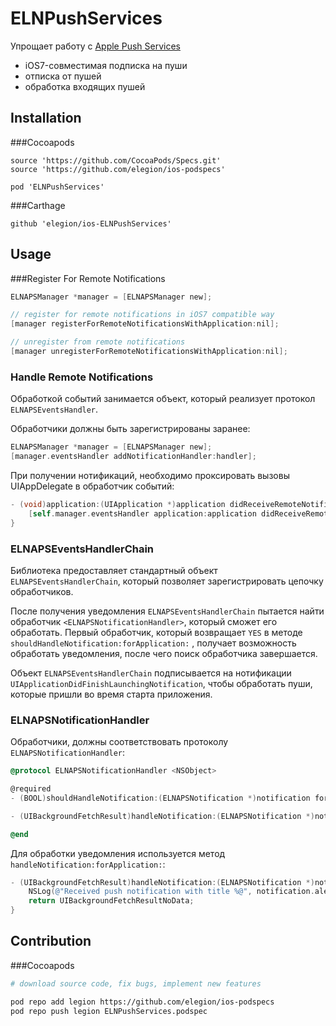 # ELNPushServices

Упрощает работу с [Apple Push Services](https://developer.apple.com/library/ios/documentation/NetworkingInternet/Conceptual/RemoteNotificationsPG/Chapters/ApplePushService.html)

- iOS7-совместимая подписка на пуши
- отписка от пушей
- обработка входящих пушей

## Installation

###Cocoapods

```
source 'https://github.com/CocoaPods/Specs.git'
source 'https://github.com/elegion/ios-podspecs'

pod 'ELNPushServices' 
```

###Carthage

```
github 'elegion/ios-ELNPushServices'
```

## Usage 

###Register For Remote Notifications

```objective-c
ELNAPSManager *manager = [ELNAPSManager new];

// register for remote notifications in iOS7 compatible way
[manager registerForRemoteNotificationsWithApplication:nil];

// unregister from remote notifications
[manager unregisterForRemoteNotificationsWithApplication:nil];
```

### Handle Remote Notifications

Обработкой событий занимается объект, который реализует протокол `ELNAPSEventsHandler`.

Обработчики должны быть зарегистрированы заранее:

```objective-c
ELNAPSManager *manager = [ELNAPSManager new];
[manager.eventsHandler addNotificationHandler:handler];
```

При получении нотификаций, необходимо проксировать вызовы UIAppDelegate в обработчик событий:

```objective-c
- (void)application:(UIApplication *)application didReceiveRemoteNotification:(NSDictionary *)userInfo {
	[self.manager.eventsHandler application:application didReceiveRemoteNotification:userInfo];
}
```

### ELNAPSEventsHandlerChain

Библиотека предоставляет стандартный объект `ELNAPSEventsHandlerChain`, который позволяет зарегистрировать цепочку обработчиков.

После получения уведомления  `ELNAPSEventsHandlerChain` пытается найти обработчик `<ELNAPSNotificationHandler>`, который сможет его обработать. Первый обработчик, который возвращает `YES` в методе `shouldHandleNotification:forApplication:` , получает возможность обработать уведомления, после чего поиск обработчика завершается.

Объект `ELNAPSEventsHandlerChain` подписывается на нотификации `UIApplicationDidFinishLaunchingNotification`, чтобы обработать пуши, которые пришли во время старта приложения.

### ELNAPSNotificationHandler

Обработчики, должны соответствовать протоколу `ELNAPSNotificationHandler`:

```objective-c
@protocol ELNAPSNotificationHandler <NSObject>

@required
- (BOOL)shouldHandleNotification:(ELNAPSNotification *)notification forApplication:(UIApplication *)application;

- (UIBackgroundFetchResult)handleNotification:(ELNAPSNotification *)notification forApplication:(UIApplication *)application;

@end
```

Для обработки уведомления используется метод `handleNotification:forApplication:`:

```objective-c
- (UIBackgroundFetchResult)handleNotification:(ELNAPSNotification *)notification forApplication:(UIApplication *)application {
	NSLog(@"Received push notification with title %@", notification.alert.title);
	return UIBackgroundFetchResultNoData;
}
```

## Contribution

###Cocoapods

```sh
# download source code, fix bugs, implement new features

pod repo add legion https://github.com/elegion/ios-podspecs
pod repo push legion ELNPushServices.podspec
```